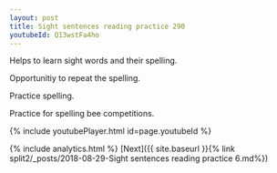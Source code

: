 ```yaml
---
layout: post
title: Sight sentences reading practice 290
youtubeId: Q13wstFa4ho
---
```

 
 
Helps to learn sight words and their spelling.

Opportunitiy to repeat the spelling. 

Practice spelling. 
 
Practice for spelling bee competitions. 
 
{% include youtubePlayer.html id=page.youtubeId %}
 
 
{% include analytics.html %} 
[Next]({{ site.baseurl }}{% link  split2/_posts/2018-08-29-Sight sentences reading practice 6.md%})
 
